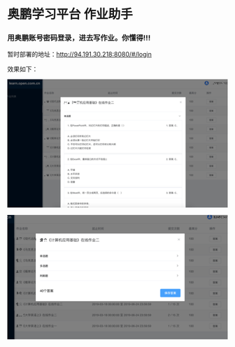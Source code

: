 # 奥鹏学习平台 作业助手

### 用奥鹏账号密码登录，进去写作业。你懂得!!!

暂时部署的地址：http://94.191.30.218:8080/#/login 

效果如下：

![](front/src/assets/QQ20190429-181549@2x.png)


![](front/src/assets/QQ20190429-181618@2x.png)